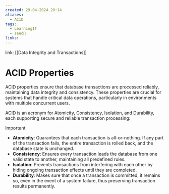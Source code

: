 ```yaml
---
created: 29-04-2024 20:14
aliases:
  - ACID
tags:
  - LearningIT
  - seed🌱
links:
---
```


link: [[Data Integrity and Transactions]]

# ACID Properties

ACID properties ensure that database transactions are processed reliably, maintaining data integrity and consistency. These properties are crucial for systems that handle critical data operations, particularly in environments with multiple concurrent users.

ACID is an acronym for Atomicity, Consistency, Isolation, and Durability, each supporting secure and reliable transaction processing:

> [!important]
> 
> - **Atomicity**: Guarantees that each transaction is all-or-nothing. If any part of the transaction fails, the entire transaction is rolled back, and the database state is unchanged.
> - **Consistency**: Ensures every transaction leads the database from one valid state to another, maintaining all predefined rules.
> - **Isolation**: Prevents transactions from interfering with each other by hiding ongoing transaction effects until they are completed.
> - **Durability**: Makes sure that once a transaction is committed, it remains so, even in the event of a system failure, thus preserving transaction results permanently.

